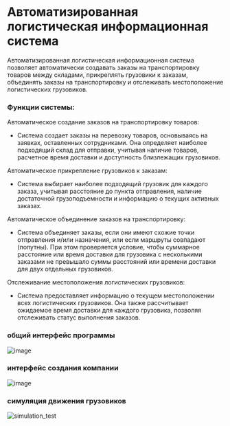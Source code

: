 # Автоматизированная логистическая информационная система
Автоматизированная логистическая информационная система позволяет автоматически создавать заказы на транспортировку товаров между складами, прикреплять грузовики к заказам, объединять заказы на транспортировку и отслеживать местоположение логистических грузовиков.

### Функции системы:
Автоматическое создание заказов на транспортировку товаров:

- Система создает заказы на перевозку товаров, основываясь на заявках, оставленных сотрудниками. Она определяет наиболее подходящий склад для отправки, учитывая наличие товаров, расчетное время доставки и доступность близлежащих грузовиков.

Автоматическое прикрепление грузовиков к заказам:

- Система выбирает наиболее подходящий грузовик для каждого заказа, учитывая расстояние до пункта отправления, наличие достаточной грузоподъемности и информацию о текущих активных заказах.

Автоматическое объединение заказов на транспортировку:

- Система объединяет заказы, если они имеют схожие точки отправления и/или назначения, или если маршруты совпадают (попутны). При этом проверяется условие, чтобы суммарное расстояние или время доставки для грузовика с несколькими заказами не превышало суммы расстояний или времени доставки для двух отдельных грузовиков.

Отслеживание местоположения логистических грузовиков:

- Система предоставляет информацию о текущем местоположении всех логистических грузовиков. Она также рассчитывает ожидаемое время доставки для каждого грузовика, позволяя отслеживать статус выполнения заказов.

### общий интерфейс программы
![image](https://github.com/EvtoButcher/Logistics_Information_System/assets/52111046/609c4bc0-f91c-4bed-b171-cd2651b4108b)

### интерфейс создания компании
![image](https://github.com/EvtoButcher/Logistics_Information_System/assets/52111046/b923e4db-5437-4608-9246-42d6c5012c07)

### симуляция движения грузовиков
![simulation_test](https://github.com/EvtoButcher/Logistics_Information_System/assets/52111046/7dd0a65e-1b7a-4533-adbe-39b7c713ccce)




















